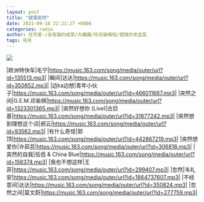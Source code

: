 ```yaml
---
layout: post
title: "就很突然"
date: 2021-09-16 22:21:27 +0800
categories: radio
author: 任可爱-/会有猫的咸菜/大藏藏/吼吼破喉咙/倔强的老韭菜
tags: 吼吼
---
```

![]({{site.baseurl}}/images/cover_20210916.jpg)

|欧洲特快车|毛宁|https://music.163.com/song/media/outer/url?id=135513.mp3|
|瞬间|达达|https://music.163.com/song/media/outer/url?id=350852.mp3|
|边ka边想|青年小伙子|https://music.163.com/song/media/outer/url?id=466011667.mp3|
|突然之间|G.E.M.邓紫棋|https://music.163.com/song/media/outer/url?id=1323301365.mp3|
|突然好想你 (Live)|古巨基|https://music.163.com/song/media/outer/url?id=31877242.mp3|
|突然想到理想这个词|郝云|https://music.163.com/song/media/outer/url?id=93562.mp3|
|有什么奇怪|郭顶|https://music.163.com/song/media/outer/url?id=442867219.mp3|
|突然想爱你|许茹芸|https://music.163.com/song/media/outer/url?id=306818.mp3|
|突然的自我|伍佰 & China Blue|https://music.163.com/song/media/outer/url?id=156374.mp3|
|我也不想这样|王菲|https://music.163.com/song/media/outer/url?id=299407.mp3|
|忽然|韦礼安|https://music.163.com/song/media/outer/url?id=1864737607.mp3|
|不经意间|达达|https://music.163.com/song/media/outer/url?id=350824.mp3|
|忽然之间|莫文蔚|https://music.163.com/song/media/outer/url?id=277759.mp3|

